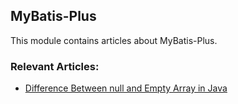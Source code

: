 ## MyBatis-Plus

This module contains articles about MyBatis-Plus.

### Relevant Articles: 
-  [Difference Between null and Empty Array in Java](https://www.baeldung.com/java-null-vs-empty-array)
